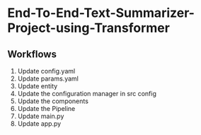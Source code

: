 # End-To-End-Text-Summarizer-Project-using-Transformer

## Workflows

1. Update config.yaml
2. Update params.yaml
3. Update entity
4. Update the  configuration manager in src config
5. Update the components
6. Update the Pipeline
7. Update main.py
8. Update app.py

